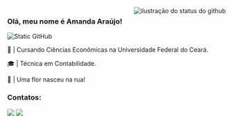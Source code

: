 <img align='right' src="https://github-readme-stats.vercel.app/api?username=amandaarauj&show_icons=true&title_color=0a4d0a&text_color=0a4d0a&icon_color=0a4d0a&bg_color=f5f7f5&cache_seconds=2300" alt="ilustração do status do github">

### Olá, meu nome é Amanda Araújo!

<img src="https://img.shields.io/static/v1?label=Overview&message=amandaarauj&color=0a4d0a&style=for-the-badge&logo=GitHub" alt="Static GitHub">

<p>📝 | Cursando Ciências Econômicas na Universidade Federal do Ceará.<br/>  <p>🎓 | Técnica em Contabilidade.<br/> <p>🌸 | Uma flor nasceu na rua!<br/>

### Contatos:

<div>
<a href="https://instagram.com/amandaara_jo" target="_blank"><img loading="lazy" src="https://img.shields.io/badge/-Instagram-%23E4405F?style=for-the-badge&logo=instagram&logoColor=white" target="_blank"></a>
<a href="https://www.linkedin.com/in/amanda-araújo-2b6505313" target="_blank"><img loading="lazy" src="https://img.shields.io/badge/-LinkedIn-%230077B5?style=for-the-badge&logo=linkedin&logoColor=white" target="_blank"></a>   
</div>
